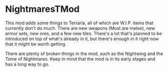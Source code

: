 # NightmaresTMod

This mod adds some things to Terraria, all of which are W.I.P. items that currently don't do much. There are new weapons (Most are melee), new armor sets, new ores, and a few new tiles. There's a lot that's planned to be introduced on top of what's already in it, but there's enough in it right now that it might be worth getting.

There are plenty of broken things in the mod, such as the Nightwing and the Tome of Nightmares. Keep in mind that the mod is in its early stages and has a long way to go.
